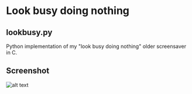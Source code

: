 # Look busy doing nothing

## lookbusy.py

Python implementation of my "look busy doing nothing" older screensaver in C.

## Screenshot

![alt text][logo]


[logo]: http://www.tsouanas.org/lookbusy/lookbusy.png
